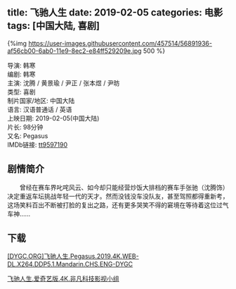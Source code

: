 title: 飞驰人生
date: 2019-02-05
categories: 电影
tags: [中国大陆, 喜剧]
---
{%img https://user-images.githubusercontent.com/457514/56891936-af56cb00-6ab0-11e9-8ec2-e84ff529209e.jpg 500 %}

导演: 韩寒  
编剧: 韩寒  
主演: 沈腾 / 黄景瑜 / 尹正 / 张本煜 / 尹昉  
类型: 喜剧  
制片国家/地区: 中国大陆  
语言: 汉语普通话 / 英语  
上映日期: 2019-02-05(中国大陆)  
片长: 98分钟  
又名: Pegasus  
IMDb链接: [tt9597190](http://www.imdb.com/title/tt9597190)

## 剧情简介

　　曾经在赛车界叱咤风云、如今却只能经营炒饭大排档的赛车手张驰（沈腾饰）决定重返车坛挑战年轻一代的天才。然而没钱没车没队友，甚至驾照都得重新考，这场笑料百出不断被打脸的复出之路，还有更多哭笑不得的窘境在等待着这位过气车神……

## 下载

[\[DYGC.ORG\]飞驰人生.Pegasus.2019.4K.WEB-DL.X264.DDP5.1.Mandarin.CHS.ENG-DYGC](magnet:?xt=urn:btih:79627A0514611391D24FF0828FBCE5554C10AC21)

[飞驰人生.爱奇艺版.4K.非凡科技影视小组](magnet:?xt=urn:btih:494104FA85566164EDDECA5270D6A81D9A7EE528)
